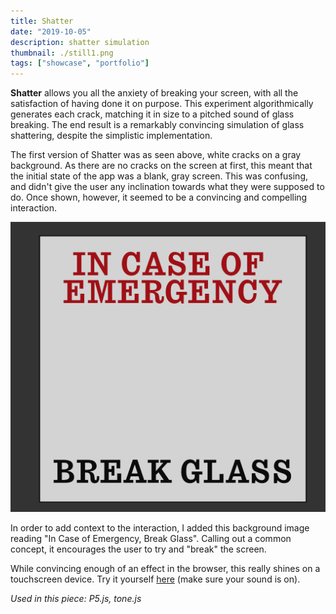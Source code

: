 ```yaml
---
title: Shatter
date: "2019-10-05"
description: shatter simulation
thumbnail: ./still1.png
tags: ["showcase", "portfolio"]
---
```


**Shatter** allows you all the anxiety of breaking your screen, with all the satisfaction of having done it on purpose.
This experiment algorithmically generates each crack, matching it in size to a pitched sound of glass breaking. The end result is a remarkably convincing simulation of glass shattering, despite the simplistic implementation.

The first version of Shatter was as seen above, white cracks on a gray background. As there are no cracks on the screen at first, this meant that the initial state of the app was a blank, gray screen. This was confusing, and didn't give the user any inclination towards what they were supposed to do. Once shown, however, it seemed to be a convincing and compelling interaction.

![Break Glass](./break-glass.png)

In order to add context to the interaction, I added this background image reading "In Case of Emergency, Break Glass". Calling out a common concept, it encourages the user to try and "break" the screen.

While convincing enough of an effect in the browser, this really shines on a touchscreen device. Try it yourself [here](https://leiac.me/shatter-sim) (make sure your sound is on).

_Used in this piece: P5.js, tone.js_
